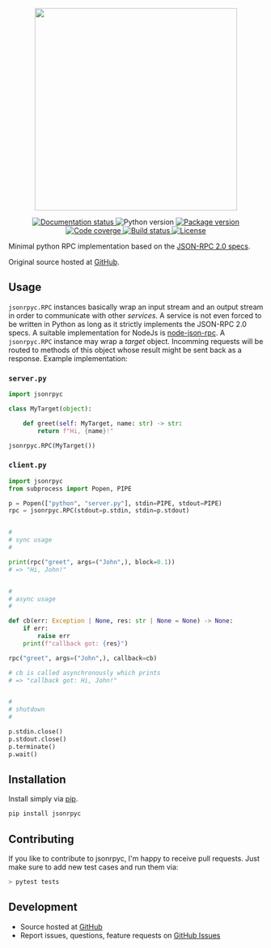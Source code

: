 <!-- marker-before-logo -->

<p align="center">
  <img src="https://media.githubusercontent.com/media/riga/jsonrpyc/master/assets/logo.png" width="400" />
</p>

<!-- marker-after-logo -->

<!-- marker-before-badges -->

<p align="center">
  <a href="http://jsonrpyc.readthedocs.io">
    <img alt="Documentation status" src="https://readthedocs.org/projects/jsonrpyc/badge/?version=latest" />
  </a>
  <img alt="Python version" src="https://img.shields.io/badge/Python-%E2%89%A53.7-blue" />
  <a href="https://pypi.python.org/pypi/jsonrpyc">
    <img alt="Package version" src="https://img.shields.io/pypi/v/jsonrpyc.svg?style=flat" />
  </a>
  <a href="https://codecov.io/gh/riga/jsonrpyc">
    <img alt="Code coverge" src="https://codecov.io/gh/riga/jsonrpyc/branch/master/graph/badge.svg?token=R8SY3O6KB9" />
  </a>
  <a href="https://github.com/riga/jsonrpyc/actions/workflows/lint_and_test.yml">
    <img alt="Build status" src="https://github.com/riga/jsonrpyc/actions/workflows/lint_and_test.yml/badge.svg" />
  </a>
  <a href="https://github.com/riga/jsonrpycr/blob/master/LICENSE">
    <img alt="License" src="https://img.shields.io/github/license/riga/jsonrpycr.svg" />
  </a>
</p>

<!-- marker-after-badges -->

<!-- marker-before-header -->

Minimal python RPC implementation based on the [JSON-RPC 2.0 specs](http://www.jsonrpc.org/specification).

Original source hosted at [GitHub](https://github.com/riga/jsonrpyc).

<!-- marker-after-header -->

<!-- marker-before-body -->

<!-- marker-before-usage -->

## Usage

``jsonrpyc.RPC`` instances basically wrap an input stream and an output stream in order to communicate with other *services*.
A service is not even forced to be written in Python as long as it strictly implements the JSON-RPC 2.0 specs.
A suitable implementation for NodeJs is [node-json-rpc](https://github.com/riga/node-json-rpc).
A ``jsonrpyc.RPC`` instance may wrap a *target* object.
Incomming requests will be routed to methods of this object whose result might be sent back as a response. Example implementation:


### ``server.py``

```python
import jsonrpyc

class MyTarget(object):

    def greet(self: MyTarget, name: str) -> str:
        return f"Hi, {name}!"

jsonrpyc.RPC(MyTarget())
```


### ``client.py``

```python
import jsonrpyc
from subprocess import Popen, PIPE

p = Popen(["python", "server.py"], stdin=PIPE, stdout=PIPE)
rpc = jsonrpyc.RPC(stdout=p.stdin, stdin=p.stdout)


#
# sync usage
#

print(rpc("greet", args=("John",), block=0.1))
# => "Hi, John!"


#
# async usage
#

def cb(err: Exception | None, res: str | None = None) -> None:
    if err:
        raise err
    print(f"callback got: {res}")

rpc("greet", args=("John",), callback=cb)

# cb is called asynchronously which prints
# => "callback got: Hi, John!"


#
# shutdown
#

p.stdin.close()
p.stdout.close()
p.terminate()
p.wait()
```

<!-- marker-after-usage -->

<!-- marker-before-info -->

## Installation

Install simply via [pip](https://pypi.python.org/pypi/jsonrpyc).

```bash
pip install jsonrpyc
```


## Contributing

If you like to contribute to jsonrpyc, I'm happy to receive pull requests.
Just make sure to add new test cases and run them via:

```bash
> pytest tests
```


## Development

- Source hosted at [GitHub](https://github.com/riga/jsonrpyc)
- Report issues, questions, feature requests on [GitHub Issues](https://github.com/riga/jsonrpyc/issues)

<!-- marker-after-info -->

<!-- marker-after-body -->
